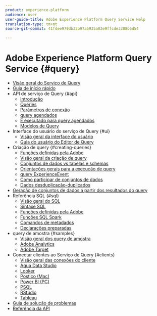 ```yaml
---
product: experience-platform
audience: user
user-guide-title: Adobe Experience Platform Query Service Help
translation-type: tm+mt
source-git-commit: 41fdee979db32b97a5935a02e9ffcde3308b6d54

---
```



# Adobe Experience Platform Query Service {#query}

- [Visão geral do Serviço de Query](home.md)
- [Guia de início rápido](quickstart.md)
- API de serviço de Query {#api}
   - [Introdução](api/getting-started.md)
   - [Queries](api/queries.md)
   - [Parâmetros de conexão](api/connection-parameters.md)
   - [query agendados](api/scheduled-queries.md)
   - [É executado para query agendados](api/runs-scheduled-queries.md)
   - [Modelos de Query](api/query-templates.md)
- Interface do usuário do serviço de Query {#ui}
   - [Visão geral da interface do usuário](ui/overview.md)
   - [Guia do usuário do Editor de Query](ui/user-guide.md)
- Criação de query {#creating-queries}
   - [Funções definidas pela Adobe](creating-queries/using-adobe-defined-functions.md)
   - [Visão geral da criação de query](creating-queries/creating-queries.md)
   - [Conjuntos de dados vs tabelas e schemas](creating-queries/datasets-and-tables.md)
   - [Orientações gerais para a execução de query](creating-queries/writing-queries.md)
   - [query ExperienceEvent](creating-queries/experience-event-queries.md)
   - [Como participar de conjuntos de dados](creating-queries/joining-datasets.md)
   - [Dados desduplicação-duplicados](creating-queries/deduplication.md)
- [Geração de conjuntos de dados a partir dos resultados do query](creating-queries/create-datasets.md)
- Referência SQL {#sql}
   - [Visão geral do SQL](sql/overview.md)
   - [Sintaxe SQL](sql/syntax.md)
   - [Funções definidas pela Adobe](sql/adobe-defined-functions.md)
   - [Funções SQL Spark](sql/spark-sql-functions.md)
   - [Comandos de metadados](sql/metadata.md)
   - [Declarações preparadas](sql/prepared-statements.md)
- query de amostra {#samples}
   - [Visão geral dos query de amostra](sample-queries/overview.md)
   - [Adobe Analytics](sample-queries/adobe-analytics.md)
   - [Adobe Target](sample-queries/adobe-target.md)
- Conectar clientes ao Serviço de Query {#clients}
   - [Visão geral das conexões do cliente](clients/overview.md)
   - [Aqua Data Studio](clients/aqua-data-studio.md)
   - [Looker](clients/looker.md)
   - [Postico (Mac)](clients/postico.md)
   - [Power BI (PC)](clients/power-bi.md)
   - [PSQL](clients/psql.md)
   - [RStudio](clients/rstudio.md)
   - [Tableau](clients/tableau.md)
- [Guia de solução de problemas](troubleshooting-guide.md)
- [Referência da API](https://www.adobe.io/apis/experienceplatform/home/api-reference.html#!acpdr/swagger-specs/qs-api.yaml)